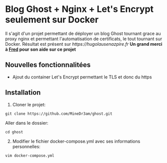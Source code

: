 # Blog Ghost + Nginx + Let's Encrypt seulement sur Docker

Il s'agit d'un projet permettant de déployer un blog Ghost tournant grace au proxy nginx et permettant l'automatisation de certificats, le tout tournant sur Docker.
Résultat est présent sur _https://hugolausenazpire.fr_
**Un grand merci à [Fred](https://github.com/FredPi17/blog-ghost) pour son aide sur ce projet**

## Nouvelles fonctionnalitées
- Ajout du container Let's Encrypt permettant le TLS et donc du https

## Installation
1. Cloner le projet:
```
git clone https://github.com/MineDr3am/ghost.git
```
Aller dans le dossier:
```
cd ghost
```
2. Modifier le fichier docker-compose.yml avec ses informations personnelles:
```
vim docker-compose.yml
```
